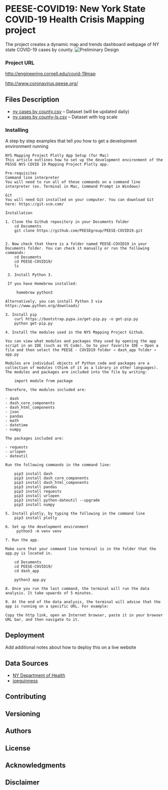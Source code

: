 # PEESE-COVID19: New York State COVID-19 Health Crisis Mapping project
The project creates a dynamic map and trends dashboard webpage of NY state COVID-19 cases by county. 
![Preliminary Design]( https://github.com/PEESEgroup/PEESE-COVID19/blob/master/Capture.PNG
)

### Project URL

http://engineering.cornell.edu/covid-19map

http://www.coronavirus.peese.org/

## Files Description 

* [ny cases by county.csv](https://github.com/PEESEgroup/PEESE-COVID19/blob/master/ny%20cases%20by%20county.csv) – Dataset (will be updated daily)
* [ny cases by county-ls.csv](https://github.com/PEESEgroup/PEESE-COVID19/blob/master/ny%20cases%20by%20county%20-%20ls.csv) – Dataset with log scale

### Installing

A step by step examples that tell you how to get a development environment running

```
NYS Mapping Project Plotly App Setup (for Mac)
This article outlines how to set up the development environment of the PESSE NYS COVID 19 Mapping Project Plotly app. 

Pre-requisites
Command line interpreter
You will need to run all of these commands on a command line interpreter (ex. Terminal in Mac, Command Prompt in Windows)

Git
You will need Git installed on your computer. You can download Git here: https://git-scm.com/ 

Installation

1. Clone the Github repository in your Documents folder
    cd Documents
    git clone https://github.com/PEESEgroup/PEESE-COVID19.git


2. Now check that there is a folder named PEESE-COVID19 in your Documents folder. You can check it manually or run the following commands:
    cd Documents
    cd PEESE-COVID19/
    ls

 3. Install Python 3. 
 
 If you have Homebrew installed:

     homebrew python3

Alternatively, you can install Python 3 via https://www.python.org/downloads/

3. Install pip
    curl https://bootstrap.pypa.io/get-pip.py -o get-pip.py
    python get-pip.py

4. Install the modules used in the NYS Mapping Project Github. 

You can view what modules and packages they used by opening the app script in an IDE (such as VS Code). Go to your favorite IDE → Open a file and then select the PEESE - COVID19 folder → dash_app folder → app.py

Modules are individual objects of Python code and packages are a collection of modules (think of it as a library in other languages). The modules and packages are included into the file by writing:

    import module from package

Therefore, the modules included are:

- dash
- dash_core_components
- dash_html_components
- json
- pandas
- math
- datetime
- numpy

The packages included are: 

- requests
- urlopen
- dateutil

Run the following commands in the command line:

    pip3 install dash
    pip3 install dash_core_components
    pip3 install dash_html_components
    pip3 install pandas
    pip3 install requests
    pip3 install urlopen
    pip3 install python-dateutil --upgrade
    pip3 install numpy

5. Install plotly, by typing the following in the command line
    pip3 install plotly

6. Set up the development environment
     python3 -m venv venv

7. Run the app.

Make sure that your command line terminal is in the folder that the app.py is located in.

    cd Documents
    cd PEESE-COVID19/
    cd dash_app

    python3 app.py

8. Once you run the last command, the terminal will run the data analysis. It take upwards of 5 minutes.

9. At the end of the data analysis, the terminal will advise that the app is running on a specific URL. For example:
    
Copy the http link, open an Internet browser, paste it in your browser URL bar, and then navigate to it. 

```

## Deployment

Add additional notes about how to deploy this on a live website

## Data Sources

* [NY Department of Health]( https://coronavirus.health.ny.gov/county-county-breakdown-positive-cases) 
* [joeguinness]( https://github.com/joeguinness/covid19data/blob/master/ny_county_cases.csv)

## Contributing

## Versioning

## Authors

## License

## Acknowledgments

## Disclaimer

